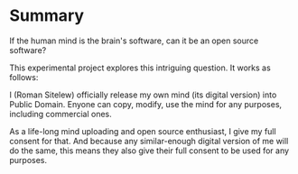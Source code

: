 # Summary

If the human mind is the brain's software, can it be an open source software?

This experimental project explores this intriguing question. It works as follows: 

I (Roman Sitelew) officially release my own mind (its digital version) into Public Domain. Enyone can copy, modify, use the mind for any purposes, including commercial ones. 

As a life-long mind uploading and open source enthusiast, I give my full consent for that. And because any similar-enough digital version of me will do the same, this means they also give their full consent to be used for any purposes. 
